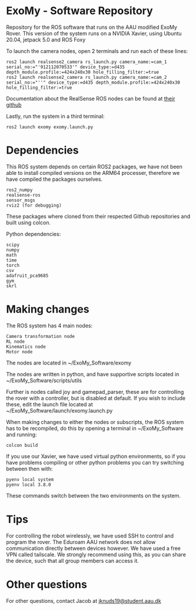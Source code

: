 # ExoMy - Software Repository
Repository for the ROS software that runs on the AAU modified ExoMy Rover.
This version of the system runs on a NVIDIA Xavier, using Ubuntu 20.04, jetpack 5.0 and ROS Foxy

To launch the camera nodes, open 2 terminals and run each of these lines:
```
ros2 launch realsense2_camera rs_launch.py camera_name:=cam_1 serial_no:="'912112070533'" device_type:=d435 depth_module.profile:=424x240x30 hole_filling_filter:=true
ros2 launch realsense2_camera rs_launch.py camera_name:=cam_2 serial_no:="''" device_type:=d435 depth_module.profile:=424x240x30 hole_filling_filter:=true
```
Documentation about the RealSense ROS nodes can be found at [their github](https://github.com/IntelRealSense/realsense-ros/tree/ros2-beta)

Lastly, run the system in a third terminal:
```
ros2 launch exomy exomy.launch.py
```
# Dependencies
This ROS system depends on certain ROS2 packages, we have not been able to install compiled versions on the ARM64 processer, therefore we have compiled the packages ourselves. 
```
ros2_numpy
realsense-ros
sensor_msgs
rviz2 (for debugging)
```
These packages where cloned from their respected Github repositories and built using colcon. 

Python dependencies:
```
scipy
numpy
math
time
torch
csv
adafruit_pca9685
gym 
skrl
```
# Making changes
The ROS system has 4 main nodes:
```
Camera transformation node
RL node
Kinematics node
Motor node
```
The nodes are located in ~/ExoMy_Software/exomy

The nodes are written in python, and have supportive scripts located in ~/ExoMy_Software/scripts/utils

Further is nodes called joy and gamepad_parser, these are for controlling the rover with a controller, but is disabled at default.
If you wish to include these, edit the launch file located at ~/ExoMy_Software/launch/exomy.launch.py

When making changes to either the nodes or subscripts, the ROS system has to be recompiled, do this by opening a terminal in ~/ExoMy_Software and running:
```
colcon build
```

If you use our Xavier, we have used virtual python environments, so if you have problems compiling or other python problems you can try switching between then with:
```
pyenv local system
pyenv local 3.8.0
```
These commands switch between the two environments on the system.

# Tips
For controlling the robot wirelessly, we have used SSH to control and program the rover. The Eduroam AAU network does not allow communication directly between devices however. We have used a free VPN called tailscale. We strongly recommend using this, as you can share the device, such that all group members can access it. 

# Other questions
For other questions, contact Jacob at jknuds19@student.aau.dk
